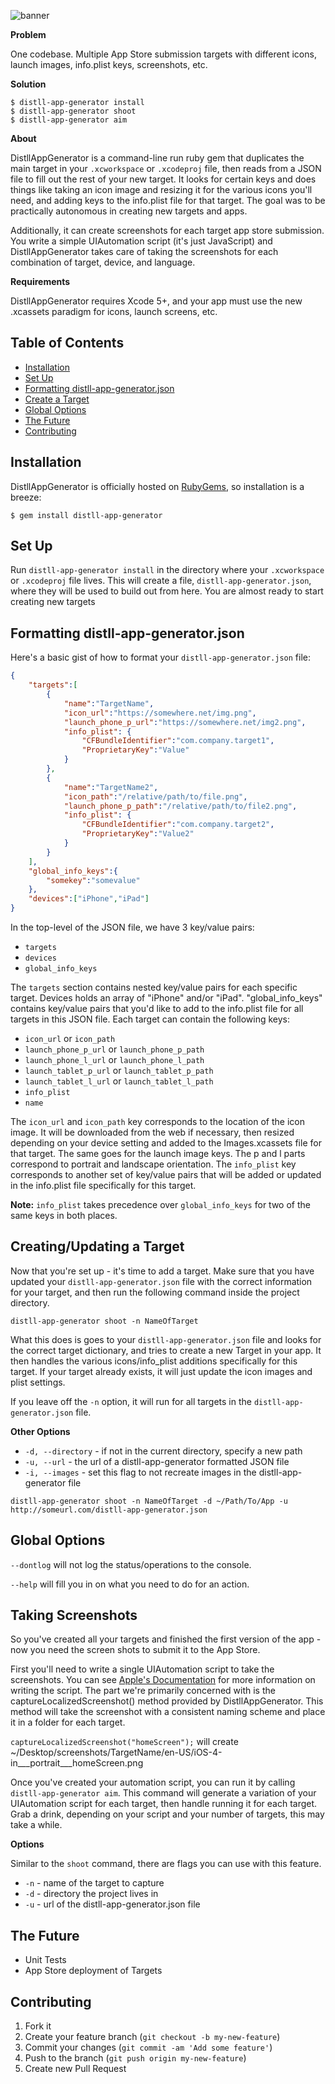 ![banner](resources/banner.png)

**Problem**

One codebase. Multiple App Store submission targets with different icons, launch images, info.plist keys, screenshots, etc.

**Solution**

```
$ distll-app-generator install
$ distll-app-generator shoot
$ distll-app-generator aim
```

**About**

DistllAppGenerator is a command-line run ruby gem that duplicates the main target in your `.xcworkspace` or `.xcodeproj` file, then reads from a JSON file to fill out the rest of your new target. It looks for certain keys and does things like taking an icon image and resizing it for the various icons you'll need, and adding keys to the info.plist file for that target. The goal was to be practically autonomous in creating new targets and apps.

Additionally, it can create screenshots for each target app store submission. You write a simple UIAutomation script (it's just JavaScript) and DistllAppGenerator takes care of taking the screenshots for each combination of target, device, and language.

**Requirements**

DistllAppGenerator requires Xcode 5+, and your app must use the new .xcassets paradigm for icons, launch screens, etc.

## Table of Contents

* [Installation](#installation)
* [Set Up](#set-up)
* [Formatting distll-app-generator.json](#formatting-distll-app-generator-json)
* [Create a Target](#create-a-target)
* [Global Options](#global-options)
* [The Future](#the-future)
* [Contributing](#contributing)

## Installation

DistllAppGenerator is officially hosted on [RubyGems](http://rubygems.org/gems/distll-app-generator), so installation is a breeze:

    $ gem install distll-app-generator

## Set Up

Run `distll-app-generator install` in the directory where your `.xcworkspace` or `.xcodeproj` file lives. This will create a file, `distll-app-generator.json`, where they will be used to build out from here. You are almost ready to start creating new targets

## Formatting distll-app-generator.json

Here's a basic gist of how to format your `distll-app-generator.json` file:

```json
{
	"targets":[
		{
			"name":"TargetName",
			"icon_url":"https://somewhere.net/img.png",
			"launch_phone_p_url":"https://somewhere.net/img2.png",
			"info_plist": {
        		"CFBundleIdentifier":"com.company.target1",
            	"ProprietaryKey":"Value"
      		}
		},
		{
			"name":"TargetName2",
			"icon_path":"/relative/path/to/file.png",
			"launch_phone_p_path":"/relative/path/to/file2.png",
			"info_plist": {
        		"CFBundleIdentifier":"com.company.target2",
            	"ProprietaryKey":"Value2"
      		}
		}
	],
 	"global_info_keys":{
 		"somekey":"somevalue"
 	},
    "devices":["iPhone","iPad"]
}
```

In the top-level of the JSON file, we have 3 key/value pairs:

* `targets`
* `devices`
* `global_info_keys`

The `targets` section contains nested key/value pairs for each specific target. Devices holds an array of "iPhone" and/or "iPad". "global_info_keys" contains key/value pairs that you'd like to add to the info.plist file for all targets in this JSON file. Each target can contain the following keys:

* `icon_url` or `icon_path`
* `launch_phone_p_url` or `launch_phone_p_path`
* `launch_phone_l_url` or `launch_phone_l_path`
* `launch_tablet_p_url` or `launch_tablet_p_path`
* `launch_tablet_l_url` or `launch_tablet_l_path`
* `info_plist`
* `name`

The `icon_url` and `icon_path` key corresponds to the location of the icon image. It will be downloaded from the web if necessary, then resized depending on your device setting and added to the Images.xcassets file for that target. The same goes for the launch image keys. The p and l parts correspond to portrait and landscape orientation. The `info_plist` key corresponds to another set of key/value pairs that will be added or updated in the info.plist file specifically for this target.

**Note:** `info_plist` takes precedence over `global_info_keys` for two of the same keys in both places.

## Creating/Updating a Target

Now that you're set up - it's time to add a target. Make sure that you have updated your `distll-app-generator.json` file with the correct information for your target, and then run the following command inside the project directory.

`distll-app-generator shoot -n NameOfTarget`

What this does is goes to your `distll-app-generator.json` file and looks for the correct target dictionary, and tries to create a new Target in your app. It then handles the various icons/info_plist additions specifically for this target. If your target already exists, it will just update the icon images and plist settings.

If you leave off the `-n` option, it will run for all targets in the `distll-app-generator.json` file.

**Other Options**

* `-d, --directory` - if not in the current directory, specify a new path
* `-u, --url` - the url of a distll-app-generator formatted JSON file
* `-i, --images` - set this flag to not recreate images in the distll-app-generator file

`distll-app-generator shoot -n NameOfTarget -d ~/Path/To/App -u http://someurl.com/distll-app-generator.json`

## Global Options

`--dontlog` will not log the status/operations to the console.

`--help` will fill you in on what you need to do for an action.

## Taking Screenshots

So you've created all your targets and finished the first version of the app - now you need the screen shots to submit it to the App Store.

First you'll need to write a single UIAutomation script to take the screenshots. You can see [Apple's Documentation](https://developer.apple.com/library/ios/documentation/DeveloperTools/Reference/UIAutomationRef/_index.html) for more information on writing the script. The part we're primarily concerned with is the captureLocalizedScreenshot() method provided by DistllAppGenerator. This method will take the screenshot with a consistent naming scheme and place it in a folder for each target.

`captureLocalizedScreenshot("homeScreen");` will create ~/Desktop/screenshots/TargetName/en-US/iOS-4-in\_\_\_portrait\_\_\_homeScreen.png

Once you've created your automation script, you can run it by calling `distll-app-generator aim`. This command will generate a variation of your UIAutomation script for each target, then handle running it for each target. Grab a drink, depending on your script and your number of targets, this may take a while.

**Options**

Similar to the `shoot` command, there are flags you can use with this feature.

* `-n` - name of the target to capture
* `-d` - directory the project lives in
* `-u` - url of the distll-app-generator.json file

## The Future

* Unit Tests
* App Store deployment of Targets

## Contributing

1. Fork it
2. Create your feature branch (`git checkout -b my-new-feature`)
3. Commit your changes (`git commit -am 'Add some feature'`)
4. Push to the branch (`git push origin my-new-feature`)
5. Create new Pull Request
